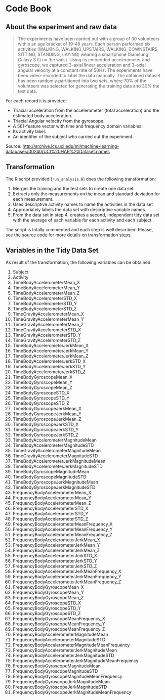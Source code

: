 # Code Book

## About the experiment and raw data

>The experiments have been carried out with a group of 30 volunteers within an age bracket of 19-48 years. Each person performed six activities (WALKING, WALKING_UPSTAIRS, WALKING_DOWNSTAIRS, SITTING, STANDING, LAYING) wearing a smartphone (Samsung Galaxy S II) on the waist. Using its embedded accelerometer and gyroscope, we captured 3-axial linear acceleration and 3-axial angular velocity at a constant rate of 50Hz. The experiments have been video-recorded to label the data manually. The obtained dataset has been randomly partitioned into two sets, where 70% of the volunteers was selected for generating the training data and 30% the test data.

For each record it is provided:

- Triaxial acceleration from the accelerometer (total acceleration) and the estimated body acceleration.
- Triaxial Angular velocity from the gyroscope. 
- A 561-feature vector with time and frequency domain variables. 
- Its activity label. 
- An identifier of the subject who carried out the experiment.

Source: http://archive.ics.uci.edu/ml/machine-learning-databases/00240/UCI%20HAR%20Dataset.names

## Transformation

The R script provided (`run_analysis.R`) does the following transformation: 
1. Merges the training and the test sets to create one data set.
2. Extracts only the measurements on the mean and standard deviation for each 
measurement. 
3. Uses descriptive activity names to name the activities in the data set
4. Appropriately labels the data set with descriptive variable names. 
5. From the data set in step 4, creates a second, independent tidy data set with
the average of each variable for each activity and each subject.

The script is totally commented and each step is well described. Please, see the
source code for more details on transformation steps.

## Variables in the Tidy Data Set

As result of the transformation, the following variables can be obtained:

1. Subject
2. Activity
3. TimeBodyAccelerometerMean_X
4. TimeBodyAccelerometerMean_Y
5. TimeBodyAccelerometerMean_Z
6. TimeBodyAccelerometerSTD_X
7. TimeBodyAccelerometerSTD_Y
8. TimeBodyAccelerometerSTD_Z
9. TimeGravityAccelerometerMean_X
10. TimeGravityAccelerometerMean_Y
11. TimeGravityAccelerometerMean_Z
12. TimeGravityAccelerometerSTD_X
13. TimeGravityAccelerometerSTD_Y
14. TimeGravityAccelerometerSTD_Z
15. TimeBodyAccelerometerJerkMean_X
16. TimeBodyAccelerometerJerkMean_Y
17. TimeBodyAccelerometerJerkMean_Z
18. TimeBodyAccelerometerJerkSTD_X
19. TimeBodyAccelerometerJerkSTD_Y
20. TimeBodyAccelerometerJerkSTD_Z
21. TimeBodyGyroscopeMean_X
22. TimeBodyGyroscopeMean_Y
23. TimeBodyGyroscopeMean_Z
24. TimeBodyGyroscopeSTD_X
25. TimeBodyGyroscopeSTD_Y
26. TimeBodyGyroscopeSTD_Z
27. TimeBodyGyroscopeJerkMean_X
28. TimeBodyGyroscopeJerkMean_Y
29. TimeBodyGyroscopeJerkMean_Z
30. TimeBodyGyroscopeJerkSTD_X
31. TimeBodyGyroscopeJerkSTD_Y
32. TimeBodyGyroscopeJerkSTD_Z
33. TimeBodyAccelerometerMagnitudeMean
34. TimeBodyAccelerometerMagnitudeSTD
35. TimeGravityAccelerometerMagnitudeMean
36. TimeGravityAccelerometerMagnitudeSTD
37. TimeBodyAccelerometerJerkMagnitudeMean
38. TimeBodyAccelerometerJerkMagnitudeSTD
39. TimeBodyGyroscopeMagnitudeMean
40. TimeBodyGyroscopeMagnitudeSTD
41. TimeBodyGyroscopeJerkMagnitudeMean
42. TimeBodyGyroscopeJerkMagnitudeSTD
43. FrequencyBodyAccelerometerMean_X
44. FrequencyBodyAccelerometerMean_Y
45. FrequencyBodyAccelerometerMean_Z
46. FrequencyBodyAccelerometerSTD_X
47. FrequencyBodyAccelerometerSTD_Y
48. FrequencyBodyAccelerometerSTD_Z
49. FrequencyBodyAccelerometerMeanFrequency_X
50. FrequencyBodyAccelerometerMeanFrequency_Y
51. FrequencyBodyAccelerometerMeanFrequency_Z
52. FrequencyBodyAccelerometerJerkMean_X
53. FrequencyBodyAccelerometerJerkMean_Y
54. FrequencyBodyAccelerometerJerkMean_Z
55. FrequencyBodyAccelerometerJerkSTD_X
56. FrequencyBodyAccelerometerJerkSTD_Y
57. FrequencyBodyAccelerometerJerkSTD_Z
58. FrequencyBodyAccelerometerJerkMeanFrequency_X
59. FrequencyBodyAccelerometerJerkMeanFrequency_Y
60. FrequencyBodyAccelerometerJerkMeanFrequency_Z
61. FrequencyBodyGyroscopeMean_X
62. FrequencyBodyGyroscopeMean_Y
63. FrequencyBodyGyroscopeMean_Z
64. FrequencyBodyGyroscopeSTD_X
65. FrequencyBodyGyroscopeSTD_Y
66. FrequencyBodyGyroscopeSTD_Z
67. FrequencyBodyGyroscopeMeanFrequency_X
68. FrequencyBodyGyroscopeMeanFrequency_Y
69. FrequencyBodyGyroscopeMeanFrequency_Z
70. FrequencyBodyAccelerometerMagnitudeMean
71. FrequencyBodyAccelerometerMagnitudeSTD
72. FrequencyBodyAccelerometerMagnitudeMeanFrequency
73. FrequencyBodyAccelerometerJerkMagnitudeMean
74. FrequencyBodyAccelerometerJerkMagnitudeSTD
75. FrequencyBodyAccelerometerJerkMagnitudeMeanFrequency
76. FrequencyBodyGyroscopeMagnitudeMean
77. FrequencyBodyGyroscopeMagnitudeSTD
78. FrequencyBodyGyroscopeMagnitudeMeanFrequency
79. FrequencyBodyGyroscopeJerkMagnitudeMean
80. FrequencyBodyGyroscopeJerkMagnitudeSTD
81. FrequencyBodyGyroscopeJerkMagnitudeMeanFrequency
